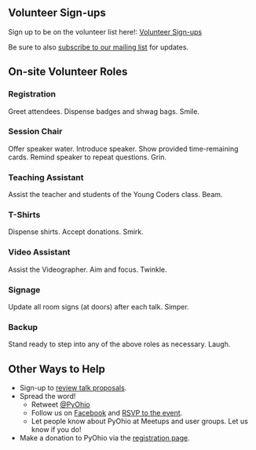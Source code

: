 Volunteer Sign-ups
------------------

Sign up to be on the volunteer list here!: [Volunteer Sign-ups](https://goo.gl/muSVjG)

Be sure to also [subscribe to our mailing list](/2018/about/keep-in-touch) for updates.

On-site Volunteer Roles
-----------------------

### Registration
Greet attendees. Dispense badges and shwag bags. Smile.

### Session Chair
Offer speaker water. Introduce speaker. Show provided time-remaining cards. Remind speaker to repeat questions. Grin.

### Teaching Assistant
Assist the teacher and students of the Young Coders class. Beam.

### T-Shirts
Dispense shirts. Accept donations. Smirk.

### Video Assistant
Assist the Videographer. Aim and focus. Twinkle.

### Signage
Update all room signs (at doors) after each talk. Simper.

### Backup
Stand ready to step into any of the above roles as necessary. Laugh.

Other Ways to Help
------------------

* Sign-up to [review talk proposals](/2018/program/review-proposals).
* Spread the word!
  * Retweet [@PyOhio](https://twitter.com/pyohio)
  * Follow us on [Facebook](https://www.facebook.com/pyohio) and [RSVP to the event](https://www.facebook.com/events/2071607009786121/).
  * Let people know about PyOhio at Meetups and user groups. Let us know if you do!
* Make a donation to PyOhio via the [registration page](https://ti.to/pyohio/pyohio-2018/).
